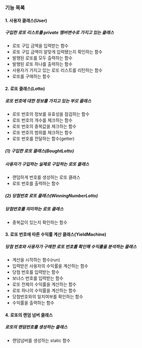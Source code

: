 ### 기능 목록
#### 1. 사용자 클래스(User)
##### 구입한 로또 리스트를 private 멤버변수로 가지고 있는 클래스

- 로또 구입 금액을 입력받는 함수
- 로또 구입 금액이 알맞게 입력됐는지 확인하는 함수
- 발행된 로또를 모두 출력하는 함수
- 발행된 로또 하나를 출력하는 함수
- 사용자가 가지고 있는 로또 리스트를 리턴하는 함수
- 로또를 구매하는 함수

#### 2. 로또 클래스(Lotto)
##### 로또 번호에 대한 정보를 가지고 있는 부모 클래스
- 로또 번호의 정보를 유효성을 점검하는 함수
- 로또 번호의 개수를 체크하는 함수
- 로또 번호의 중복값을 체크하는 함수
- 로또 번호의 범위를 체크하는 함수
- 로또 번호를 전달하는 함수(getter)

##### (1) 구입한 로또 클래스(BoughtLotto)
##### 사용자가 구입하는 실제로 구입하는 로또 클래스
- 랜덤하게 번호를 생성하는 로또 클래스
- 로또 번호를 출력하는 함수


##### (2) 당첨번호 로또 클래스(WinningNumberLotto)
##### 당첨번호를 의미하는 로또 클래스
- 중복값이 있는지 확인하는 함수

#### 3. 로또 번호에 따른 수익률 계산 클래스(YieldMachine)
##### 당첨 번호와 사용자가 구매한 로또 번호를 확인해 수익률을 분석하는 클래스
- 계산을 시작하는 함수(run)
- 입력받은 사용자의 수익률을 계산하는 함수
- 당첨 번호를 입력받는 함수
- 보너스 번호를 입력받는 함수
- 로또 전체의 수익률을 계산하는 함수
- 로또 하나의 수익률을 계산하는 함수
- 당첨번호와의 일치여부를 확인하는 함수
- 수익률을 출력하는 함수

#### 4. 로또의 랜덤 넘버 클래스
##### 로또의 랜덤번호를 생성하는 클래스
- 랜덤넘버를 생성하는 static 함수